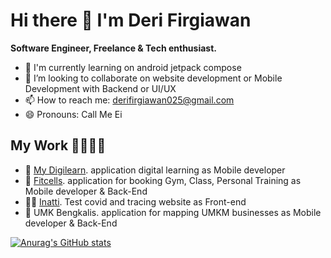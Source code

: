 # Hi there 👋 I'm Deri Firgiawan
<b>Software Engineer, Freelance & Tech enthusiast.</b>

- 🔭 I'm currently learning on android jetpack compose
- 👯 I’m looking to collaborate on website development or Mobile Development with Backend or UI/UX
- 📫 How to reach me: [derifirgiawan025@gmail.com](mailto:derifirgiawan025@gmail.com)
- 😄 Pronouns: Call Me Ei

## My Work 🫱🏼‍🫲🏽
- 📱 [My Digilearn](https://mydigilearn.id). application digital learning as Mobile developer
- 📱 [Fitcells](https://www.fitcells.com/). application for booking Gym, Class, Personal Training as Mobile developer & Back-End
- 🧑‍💻 [Inatti](https://app.inatti.id/beranda). Test covid and tracing website as Front-end
- 📱 UMK Bengkalis. application for mapping UMKM businesses as Mobile developer & Back-End

[![Anurag's GitHub stats](https://github-readme-stats.vercel.app/api?username=deriifirgiawan&&show_icons=true&title=_color=ffffff&icon_color=bb2acf&text_color=daf7dc&bg_color=151515)](https://github.com/deriifirgiawan/github-readme-stats)
